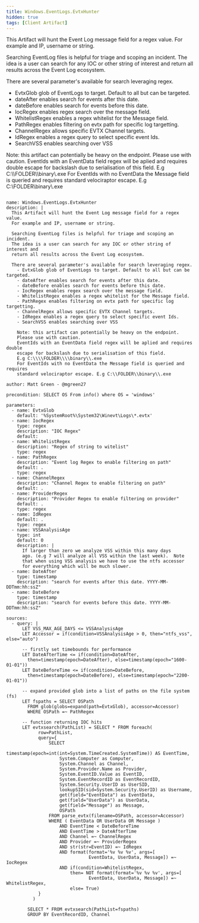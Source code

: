 ```yaml
---
title: Windows.EventLogs.EvtxHunter
hidden: true
tags: [Client Artifact]
---
```


This Artifact will hunt the Event Log message field for a regex value.
For example and IP, username or string.

Searching EventLog files is helpful for triage and scoping an incident.
The idea is a user can search for any IOC or other string of interest and
return all results across the Event Log ecosystem.

There are several parameter's available for search leveraging regex.
  - EvtxGlob glob of EventLogs to target. Default to all but can be targeted.
  - dateAfter enables search for events after this date.
  - dateBefore enables search for events before this date.
  - IocRegex enables regex search over the message field.
  - WhitelistRegex enables a regex whitelist for the Message field.
  - PathRegex enables filtering on evtx path for specific log targetting.
  - ChannelRegex allows specific EVTX Channel targets.
  - IdRegex enables a regex query to select specific event Ids.
  - SearchVSS enables searching over VSS

  Note: this artifact can potentially be heavy on the endpoint.
  Please use with caution.
  EventIds with an EventData field regex will be aplied and requires double
  escape for backslash due to serialisation of this field.
  E.g C:\\\\FOLDER\\\\binary\\.exe
  For EventIds with no EventData the Message field is queried and requires
  standard velociraptor escape. E.g C:\\FOLDER\\binary\\.exe


<pre><code class="language-yaml">
name: Windows.EventLogs.EvtxHunter
description: |
  This Artifact will hunt the Event Log message field for a regex value.
  For example and IP, username or string.

  Searching EventLog files is helpful for triage and scoping an incident.
  The idea is a user can search for any IOC or other string of interest and
  return all results across the Event Log ecosystem.

  There are several parameter's available for search leveraging regex.
    - EvtxGlob glob of EventLogs to target. Default to all but can be targeted.
    - dateAfter enables search for events after this date.
    - dateBefore enables search for events before this date.
    - IocRegex enables regex search over the message field.
    - WhitelistRegex enables a regex whitelist for the Message field.
    - PathRegex enables filtering on evtx path for specific log targetting.
    - ChannelRegex allows specific EVTX Channel targets.
    - IdRegex enables a regex query to select specific event Ids.
    - SearchVSS enables searching over VSS

    Note: this artifact can potentially be heavy on the endpoint.
    Please use with caution.
    EventIds with an EventData field regex will be aplied and requires double
    escape for backslash due to serialisation of this field.
    E.g C:\\\\FOLDER\\\\binary\\.exe
    For EventIds with no EventData the Message field is queried and requires
    standard velociraptor escape. E.g C:\\FOLDER\\binary\\.exe

author: Matt Green - @mgreen27

precondition: SELECT OS From info() where OS = 'windows'

parameters:
  - name: EvtxGlob
    default: '%SystemRoot%\System32\Winevt\Logs\*.evtx'
  - name: IocRegex
    type: regex
    description: "IOC Regex"
    default:
  - name: WhitelistRegex
    description: "Regex of string to witelist"
    type: regex
  - name: PathRegex
    description: "Event log Regex to enable filtering on path"
    default: .
    type: regex
  - name: ChannelRegex
    description: "Channel Regex to enable filtering on path"
    default: .
  - name: ProviderRegex
    description: "Provider Regex to enable filtering on provider"
    default: .
    type: regex
  - name: IdRegex
    default: .
    type: regex
  - name: VSSAnalysisAge
    type: int
    default: 0
    description: |
      If larger than zero we analyze VSS within this many days
      ago. (e.g 7 will analyze all VSS within the last week).  Note
      that when using VSS analysis we have to use the ntfs accessor
      for everything which will be much slower.
  - name: DateAfter
    type: timestamp
    description: "search for events after this date. YYYY-MM-DDTmm:hh:ssZ"
  - name: DateBefore
    type: timestamp
    description: "search for events before this date. YYYY-MM-DDTmm:hh:ssZ"

sources:
  - query: |
      LET VSS_MAX_AGE_DAYS <= VSSAnalysisAge
      LET Accessor = if(condition=VSSAnalysisAge > 0, then="ntfs_vss", else="auto")

      -- firstly set timebounds for performance
      LET DateAfterTime <= if(condition=DateAfter,
        then=timestamp(epoch=DateAfter), else=timestamp(epoch="1600-01-01"))
      LET DateBeforeTime <= if(condition=DateBefore,
        then=timestamp(epoch=DateBefore), else=timestamp(epoch="2200-01-01"))

      -- expand provided glob into a list of paths on the file system (fs)
      LET fspaths = SELECT OSPath
        FROM glob(globs=expand(path=EvtxGlob), accessor=Accessor)
        WHERE OSPath =~ PathRegex

      -- function returning IOC hits
      LET evtxsearch(PathList) = SELECT * FROM foreach(
            row=PathList,
            query={
                SELECT
                    timestamp(epoch=int(int=System.TimeCreated.SystemTime)) AS EventTime,
                    System.Computer as Computer,
                    System.Channel as Channel,
                    System.Provider.Name as Provider,
                    System.EventID.Value as EventID,
                    System.EventRecordID as EventRecordID,
                    System.Security.UserID as UserSID,
                    lookupSID(sid=System.Security.UserID) as Username,
                    get(field="EventData") as EventData,
                    get(field="UserData") as UserData,
                    get(field="Message") as Message,
                    OSPath
                FROM parse_evtx(filename=OSPath, accessor=Accessor)
                WHERE ( EventData OR UserData OR Message )
                    AND EventTime < DateBeforeTime
                    AND EventTime > DateAfterTime
                    AND Channel =~ ChannelRegex
                    AND Provider =~ ProviderRegex
                    AND str(str=EventID) =~ IdRegex
                    AND format(format='%v %v %v', args=[
                               EventData, UserData, Message]) =~ IocRegex
                    AND if(condition=WhitelistRegex,
                        then= NOT format(format='%v %v %v', args=[
                               EventData, UserData, Message]) =~ WhitelistRegex,
                        else= True)
            }
          )

        SELECT * FROM evtxsearch(PathList=fspaths)
        GROUP BY EventRecordID, Channel

</code></pre>

